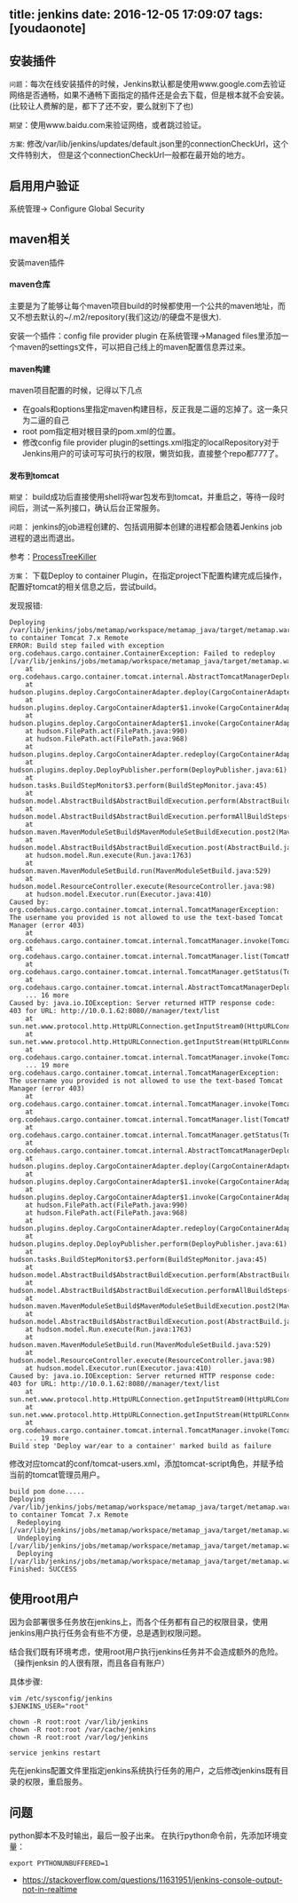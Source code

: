 
title: jenkins
date: 2016-12-05 17:09:07
tags: [youdaonote]
---

 
 安装插件
 ---
 `问题`：每次在线安装插件的时候，Jenkins默认都是使用www.google.com去验证网络是否通畅，如果不通畅下面指定的插件还是会去下载，但是根本就不会安装。(比较让人费解的是，都下了还不安，要么就别下了也)
 
 `期望`：使用www.baidu.com来验证网络，或者跳过验证。
 
 `方案`: 修改/var/lib/jenkins/updates/default.json里的connectionCheckUrl，这个文件特别大， 但是这个connectionCheckUrl一般都在最开始的地方。
 
启用用户验证
---
系统管理-> Configure Global Security

maven相关
---
安装maven插件

#### maven仓库
主要是为了能够让每个maven项目build的时候都使用一个公共的maven地址，而又不想去默认的~/.m2/repository(我们这边/的硬盘不是很大).

安装一个插件：config file provider plugin
在系统管理->Managed files里添加一个maven的settings文件，可以把自己线上的maven配置信息弄过来。

#### maven构建

maven项目配置的时候，记得以下几点
 - 在goals和options里指定maven构建目标，反正我是二逼的忘掉了。这一条只为二逼的自己
 - root pom指定相对根目录的pom.xml的位置。
 - 修改config file provider plugin的settings.xml指定的localRepository对于Jenkins用户的可读可写可执行的权限，懒货如我，直接整个repo都777了。


#### 发布到tomcat
`期望`：
build成功后直接使用shell将war包发布到tomcat，并重启之，等待一段时间后，测试一系列接口，确认后台正常服务。

`问题`：
jenkins的job进程创建的、包括调用脚本创建的进程都会随着Jenkins job进程的退出而退出。

参考：[ProcessTreeKiller](https://wiki.jenkins-ci.org/display/JENKINS/ProcessTreeKiller)

`方案`：
下载Deploy to container Plugin，在指定project下配置构建完成后操作，配置好tomcat的相关信息之后，尝试build。

发现报错:
```
Deploying /var/lib/jenkins/jobs/metamap/workspace/metamap_java/target/metamap.war to container Tomcat 7.x Remote
ERROR: Build step failed with exception
org.codehaus.cargo.container.ContainerException: Failed to redeploy [/var/lib/jenkins/jobs/metamap/workspace/metamap_java/target/metamap.war]
	at org.codehaus.cargo.container.tomcat.internal.AbstractTomcatManagerDeployer.redeploy(AbstractTomcatManagerDeployer.java:189)
	at hudson.plugins.deploy.CargoContainerAdapter.deploy(CargoContainerAdapter.java:73)
	at hudson.plugins.deploy.CargoContainerAdapter$1.invoke(CargoContainerAdapter.java:116)
	at hudson.plugins.deploy.CargoContainerAdapter$1.invoke(CargoContainerAdapter.java:103)
	at hudson.FilePath.act(FilePath.java:990)
	at hudson.FilePath.act(FilePath.java:968)
	at hudson.plugins.deploy.CargoContainerAdapter.redeploy(CargoContainerAdapter.java:103)
	at hudson.plugins.deploy.DeployPublisher.perform(DeployPublisher.java:61)
	at hudson.tasks.BuildStepMonitor$3.perform(BuildStepMonitor.java:45)
	at hudson.model.AbstractBuild$AbstractBuildExecution.perform(AbstractBuild.java:782)
	at hudson.model.AbstractBuild$AbstractBuildExecution.performAllBuildSteps(AbstractBuild.java:723)
	at hudson.maven.MavenModuleSetBuild$MavenModuleSetBuildExecution.post2(MavenModuleSetBuild.java:1037)
	at hudson.model.AbstractBuild$AbstractBuildExecution.post(AbstractBuild.java:668)
	at hudson.model.Run.execute(Run.java:1763)
	at hudson.maven.MavenModuleSetBuild.run(MavenModuleSetBuild.java:529)
	at hudson.model.ResourceController.execute(ResourceController.java:98)
	at hudson.model.Executor.run(Executor.java:410)
Caused by: org.codehaus.cargo.container.tomcat.internal.TomcatManagerException: The username you provided is not allowed to use the text-based Tomcat Manager (error 403)
	at org.codehaus.cargo.container.tomcat.internal.TomcatManager.invoke(TomcatManager.java:555)
	at org.codehaus.cargo.container.tomcat.internal.TomcatManager.list(TomcatManager.java:686)
	at org.codehaus.cargo.container.tomcat.internal.TomcatManager.getStatus(TomcatManager.java:699)
	at org.codehaus.cargo.container.tomcat.internal.AbstractTomcatManagerDeployer.redeploy(AbstractTomcatManagerDeployer.java:174)
	... 16 more
Caused by: java.io.IOException: Server returned HTTP response code: 403 for URL: http://10.0.1.62:8080//manager/text/list
	at sun.net.www.protocol.http.HttpURLConnection.getInputStream0(HttpURLConnection.java:1839)
	at sun.net.www.protocol.http.HttpURLConnection.getInputStream(HttpURLConnection.java:1440)
	at org.codehaus.cargo.container.tomcat.internal.TomcatManager.invoke(TomcatManager.java:544)
	... 19 more
org.codehaus.cargo.container.tomcat.internal.TomcatManagerException: The username you provided is not allowed to use the text-based Tomcat Manager (error 403)
	at org.codehaus.cargo.container.tomcat.internal.TomcatManager.invoke(TomcatManager.java:555)
	at org.codehaus.cargo.container.tomcat.internal.TomcatManager.list(TomcatManager.java:686)
	at org.codehaus.cargo.container.tomcat.internal.TomcatManager.getStatus(TomcatManager.java:699)
	at org.codehaus.cargo.container.tomcat.internal.AbstractTomcatManagerDeployer.redeploy(AbstractTomcatManagerDeployer.java:174)
	at hudson.plugins.deploy.CargoContainerAdapter.deploy(CargoContainerAdapter.java:73)
	at hudson.plugins.deploy.CargoContainerAdapter$1.invoke(CargoContainerAdapter.java:116)
	at hudson.plugins.deploy.CargoContainerAdapter$1.invoke(CargoContainerAdapter.java:103)
	at hudson.FilePath.act(FilePath.java:990)
	at hudson.FilePath.act(FilePath.java:968)
	at hudson.plugins.deploy.CargoContainerAdapter.redeploy(CargoContainerAdapter.java:103)
	at hudson.plugins.deploy.DeployPublisher.perform(DeployPublisher.java:61)
	at hudson.tasks.BuildStepMonitor$3.perform(BuildStepMonitor.java:45)
	at hudson.model.AbstractBuild$AbstractBuildExecution.perform(AbstractBuild.java:782)
	at hudson.model.AbstractBuild$AbstractBuildExecution.performAllBuildSteps(AbstractBuild.java:723)
	at hudson.maven.MavenModuleSetBuild$MavenModuleSetBuildExecution.post2(MavenModuleSetBuild.java:1037)
	at hudson.model.AbstractBuild$AbstractBuildExecution.post(AbstractBuild.java:668)
	at hudson.model.Run.execute(Run.java:1763)
	at hudson.maven.MavenModuleSetBuild.run(MavenModuleSetBuild.java:529)
	at hudson.model.ResourceController.execute(ResourceController.java:98)
	at hudson.model.Executor.run(Executor.java:410)
Caused by: java.io.IOException: Server returned HTTP response code: 403 for URL: http://10.0.1.62:8080//manager/text/list
	at sun.net.www.protocol.http.HttpURLConnection.getInputStream0(HttpURLConnection.java:1839)
	at sun.net.www.protocol.http.HttpURLConnection.getInputStream(HttpURLConnection.java:1440)
	at org.codehaus.cargo.container.tomcat.internal.TomcatManager.invoke(TomcatManager.java:544)
	... 19 more
Build step 'Deploy war/ear to a container' marked build as failure
```

修改对应tomcat的conf/tomcat-users.xml，添加tomcat-script角色，并赋予给当前的tomcat管理员用户。

```
build pom done.....
Deploying /var/lib/jenkins/jobs/metamap/workspace/metamap_java/target/metamap.war to container Tomcat 7.x Remote
  Redeploying [/var/lib/jenkins/jobs/metamap/workspace/metamap_java/target/metamap.war]
  Undeploying [/var/lib/jenkins/jobs/metamap/workspace/metamap_java/target/metamap.war]
  Deploying [/var/lib/jenkins/jobs/metamap/workspace/metamap_java/target/metamap.war]
Finished: SUCCESS
```


使用root用户
---
因为会部署很多任务放在jenkins上，而各个任务都有自己的权限目录，使用jenkins用户执行任务会有些不方便，总是遇到权限问题。

结合我们既有环境考虑，使用root用户执行jenkins任务并不会造成额外的危险。（操作jenksin 的人很有限，而且各自有账户）

具体步骤:
```
vim /etc/sysconfig/jenkins
$JENKINS_USER="root"

chown -R root:root /var/lib/jenkins
chown -R root:root /var/cache/jenkins
chown -R root:root /var/log/jenkins

service jenkins restart
```
先在jenkins配置文件里指定jenkins系统执行任务的用户，之后修改jenkins既有目录的权限，重启服务。




问题
---

python脚本不及时输出，最后一股子出来。
在执行python命令前，先添加环境变量：
```
export PYTHONUNBUFFERED=1
```
- https://stackoverflow.com/questions/11631951/jenkins-console-output-not-in-realtime
